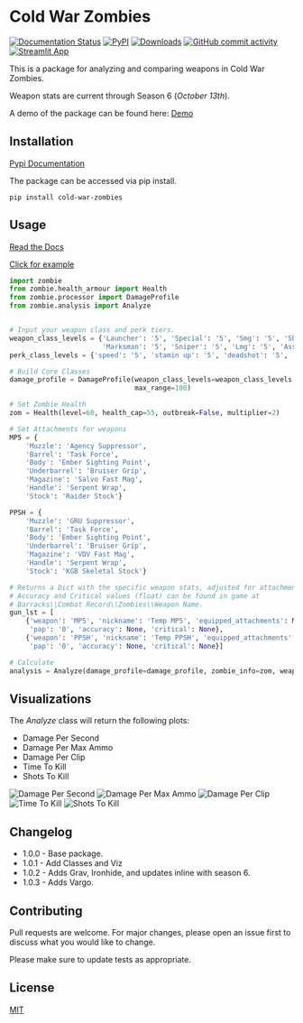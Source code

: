 # Cold War Zombies

[![Documentation Status](https://readthedocs.org/projects/call-of-duty-cold-war-zombies/badge/?version=latest)](https://call-of-duty-cold-war-zombies.readthedocs.io/en/latest/?badge=latest)
[![PyPI](https://img.shields.io/pypi/v/cold-war-zombies?color=brightgreen&logoColor=lightgrey)](https://pypi.org/project/cold-war-zombies/)
[![Downloads](https://static.pepy.tech/personalized-badge/cold-war-zombies?period=total&units=international_system&left_color=grey&right_color=blue&left_text=Downloads)](https://pepy.tech/project/cold-war-zombies)
[![GitHub commit activity](https://img.shields.io/github/commit-activity/m/pjrigali/Call-Of-Duty-Cold-War-Zombies?color=blue&label=commits&logoColor=blue)](https://github.com/pjrigali)
[![Streamlit App](https://static.streamlit.io/badges/streamlit_badge_black_white.svg)](https://share.streamlit.io/pjrigali/call-of-duty-cold-war-zombies/main)

This is a package for analyzing and comparing weapons in Cold War Zombies.

Weapon stats are current through Season 6 (_October 13th_). 

A demo of the package can be found here: [Demo](https://share.streamlit.io/pjrigali/call-of-duty-cold-war-zombies/main)

## Installation
[Pypi Documentation](https://pypi.org/project/cold-war-zombies/)

The package can be accessed via pip install.

    pip install cold-war-zombies

## Usage
[Read the Docs](https://call-of-duty-cold-war-zombies.readthedocs.io/en/latest/)

[Click for example](https://medium.com/@peterjrigali/best-weapon-in-zombies-9fddd33735c5)

```python
import zombie
from zombie.health_armour import Health
from zombie.processor import DamageProfile
from zombie.analysis import Analyze


# Input your weapon class and perk tiers.
weapon_class_levels = {'Launcher': '5', 'Special': '5', 'Smg': '5', 'Shotgun': '5', 'Pistol': '5',
                       'Marksman': '5', 'Sniper': '5', 'Lmg': '5', 'Assault': '5', 'Melee': '5'}
perk_class_levels = {'speed': '5', 'stamin up': '5', 'deadshot': '5', 'death_perception': '5'}

# Build Core Classes
damage_profile = DamageProfile(weapon_class_levels=weapon_class_levels, perk_class_levels=perk_class_levels,
                               max_range=100)

# Set Zombie Health
zom = Health(level=60, health_cap=55, outbreak=False, multiplier=2)

# Set Attachments for weapons
MP5 = {
    'Muzzle': 'Agency Suppressor',
    'Barrel': 'Task Force',
    'Body': 'Ember Sighting Point',
    'Underbarrel': 'Bruiser Grip',
    'Magazine': 'Salvo Fast Mag',
    'Handle': 'Serpent Wrap',
    'Stock': 'Raider Stock'}

PPSH = {
    'Muzzle': 'GRU Suppressor',
    'Barrel': 'Task Force',
    'Body': 'Ember Sighting Point',
    'Underbarrel': 'Bruiser Grip',
    'Magazine': 'VDV Fast Mag',
    'Handle': 'Serpent Wrap',
    'Stock': 'KGB Skeletal Stock'}

# Returns a Dict with the specific weapon stats, adjusted for attachments.
# Accuracy and Critical values (float) can be found in game at 
# Barracks\\Combat Record\\Zombies\\Weapon Name.
gun_lst = [
    {'weapon': 'MP5', 'nickname': 'Temp MP5', 'equipped_attachments': MP5, 'rarity': 'common',
     'pap': '0', 'accuracy': None, 'critical': None},
    {'weapon': 'PPSH', 'nickname': 'Temp PPSH', 'equipped_attachments': PPSH, 'rarity': 'common',
     'pap': '0', 'accuracy': None, 'critical': None}]

# Calculate 
analysis = Analyze(damage_profile=damage_profile, zombie_info=zom, weapon_dic_lst=gun_lst)
```

## Visualizations

The *Analyze* class will return the following plots:
* Damage Per Second
* Damage Per Max Ammo
* Damage Per Clip
* Time To Kill
* Shots To Kill

![Damage Per Second](https://miro.medium.com/max/1280/1*IyfMpo7OxpXGAm4MZd9t7Q.png)
![Damage Per Max Ammo](https://miro.medium.com/max/1280/1*eFT7lys6gkZMPO0LsOCQrA.png)
![Damage Per Clip](https://miro.medium.com/max/1280/1*Qtxn3jtbH0kRXICa7W2MfQ.png)
![Time To Kill](https://miro.medium.com/max/1280/1*VFABznePjcEVT_WdIPF5Og.png) 
![Shots To Kill](https://miro.medium.com/max/1280/1*vrw4BIZnm_mPw-V-OeXJwg.png)

## Changelog
* 1.0.0 - Base package.
* 1.0.1 - Add Classes and Viz
* 1.0.2 - Adds Grav, Ironhide, and updates inline with season 6.
* 1.0.3 - Adds Vargo.

## Contributing
Pull requests are welcome. For major changes, please open an issue first to discuss what you would like to change.

Please make sure to update tests as appropriate.

## License
[MIT](https://choosealicense.com/licenses/mit/)
